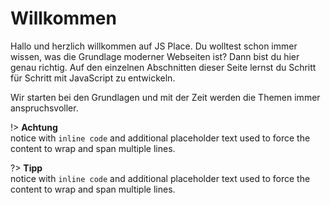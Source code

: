 # Willkommen

Hallo und herzlich willkommen auf JS Place. Du wolltest schon immer wissen, was die Grundlage moderner Webseiten ist?
Dann bist du hier genau richtig. Auf den einzelnen Abschnitten dieser Seite lernst du Schritt für Schritt mit JavaScript
zu entwickeln.

Wir starten bei den Grundlagen und mit der Zeit werden die Themen immer anspruchsvoller.

!> **Achtung** <br>
notice with `inline code` and additional placeholder text used
to force the content to wrap and span multiple lines.

?> **Tipp** <br>
notice with `inline code` and additional placeholder text used to
force the content to wrap and span multiple lines.
